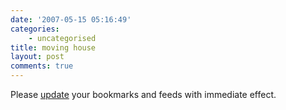 ```yaml
---
date: '2007-05-15 05:16:49'
categories:
    - uncategorised
title: moving house
layout: post
comments: true
---
```


Please [update](http://my.telegraph.co.uk/lordst_stevensbarnstormworth/)
your bookmarks and feeds with immediate effect.
